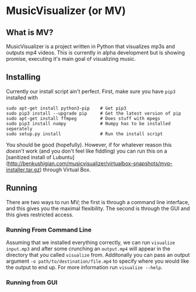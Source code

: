 # MusicVisualizer (or MV)

## What is MV?
MusicVisualizer is a project written in Python that visualizes mp3s and outputs
mp4 videos.  This is currently in alpha development but is showing promise,
executing it's main goal of visualizing music.

## Installing
Currently our install script ain't perfect. First, make sure you have `pip3`
installed with

    sudo apt-get install python3-pip    # Get pip3
    sudo pip3 install --upgrade pip     # Get the latest version of pip
    sudo apt-get install ffmpeg         # Does stuff with mpegs
    sudo pip3 install numpy             # Numpy has to be installed seperately
    sudo setup.py install               # Run the install script

You should be good (hopefully). However, if for whatever reason this _doesn't_
work (and you don't feel like fiddling) you can run this on a 
[sanitized install of Lubuntu]
(http://benkushigian.com/musicvisualizer/virtualbox-snapshots/mvp-installer.tar.gz)
through Virtual Box.

## Running
There are two ways to run MV; the first is through a command line interface, and
this gives you the maximal flexibility. The second is through the GUI and this
gives restricted access.

### Running From Command Line
Assuming that we installed everything correctly, we can run `visualize
input.mp3` and after some crunching an `output.mp4` will appear in the directory
that you called `visualize` from. Additonally you can pass an output argument
`-o path/to/destination/file.mp4` to specify where you would like the output to
end up. For more information run `visualize --help`.

### Running from GUI

